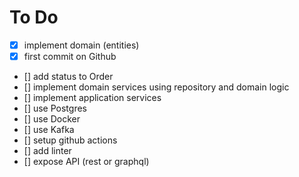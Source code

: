 # To Do

- [x] implement domain (entities)
- [x] first commit on Github
- [] add status to Order
- [] implement domain services using repository and domain logic
- [] implement application services
- [] use Postgres
- [] use Docker
- [] use Kafka
- [] setup github actions 
- [] add linter
- [] expose API (rest or graphql)



